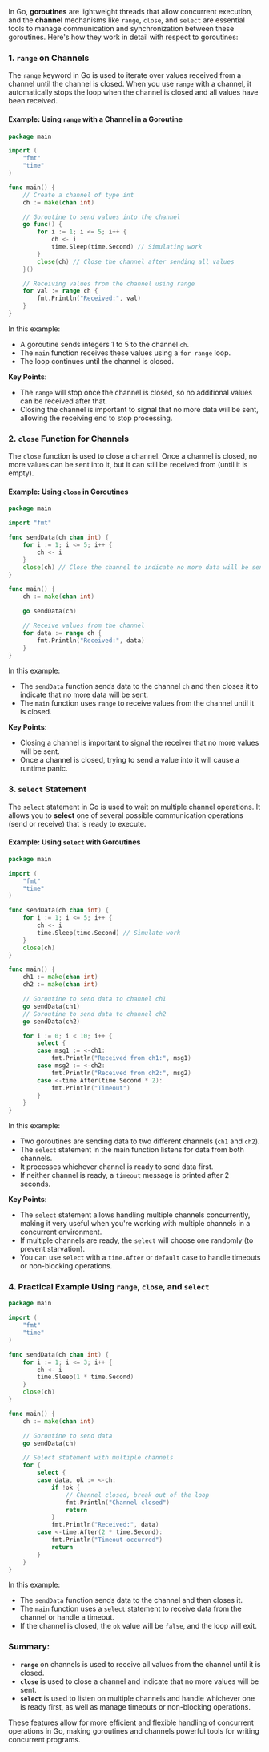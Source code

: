 In Go, **goroutines** are lightweight threads that allow concurrent execution, and the **channel** mechanisms like `range`, `close`, and `select` are essential tools to manage communication and synchronization between these goroutines. Here's how they work in detail with respect to goroutines:

### 1. **`range` on Channels**
The `range` keyword in Go is used to iterate over values received from a channel until the channel is closed. When you use `range` with a channel, it automatically stops the loop when the channel is closed and all values have been received.

#### Example: Using `range` with a Channel in a Goroutine

```go
package main

import (
	"fmt"
	"time"
)

func main() {
	// Create a channel of type int
	ch := make(chan int)

	// Goroutine to send values into the channel
	go func() {
		for i := 1; i <= 5; i++ {
			ch <- i
			time.Sleep(time.Second) // Simulating work
		}
		close(ch) // Close the channel after sending all values
	}()

	// Receiving values from the channel using range
	for val := range ch {
		fmt.Println("Received:", val)
	}
}
```

In this example:
- A goroutine sends integers 1 to 5 to the channel `ch`.
- The `main` function receives these values using a `for range` loop.
- The loop continues until the channel is closed.

**Key Points**:
- The `range` will stop once the channel is closed, so no additional values can be received after that.
- Closing the channel is important to signal that no more data will be sent, allowing the receiving end to stop processing.

### 2. **`close` Function for Channels**
The `close` function is used to close a channel. Once a channel is closed, no more values can be sent into it, but it can still be received from (until it is empty). 

#### Example: Using `close` in Goroutines

```go
package main

import "fmt"

func sendData(ch chan int) {
	for i := 1; i <= 5; i++ {
		ch <- i
	}
	close(ch) // Close the channel to indicate no more data will be sent
}

func main() {
	ch := make(chan int)

	go sendData(ch)

	// Receive values from the channel
	for data := range ch {
		fmt.Println("Received:", data)
	}
}
```

In this example:
- The `sendData` function sends data to the channel `ch` and then closes it to indicate that no more data will be sent.
- The `main` function uses `range` to receive values from the channel until it is closed.

**Key Points**:
- Closing a channel is important to signal the receiver that no more values will be sent.
- Once a channel is closed, trying to send a value into it will cause a runtime panic.

### 3. **`select` Statement**
The `select` statement in Go is used to wait on multiple channel operations. It allows you to **select** one of several possible communication operations (send or receive) that is ready to execute.

#### Example: Using `select` with Goroutines

```go
package main

import (
	"fmt"
	"time"
)

func sendData(ch chan int) {
	for i := 1; i <= 5; i++ {
		ch <- i
		time.Sleep(time.Second) // Simulate work
	}
	close(ch)
}

func main() {
	ch1 := make(chan int)
	ch2 := make(chan int)

	// Goroutine to send data to channel ch1
	go sendData(ch1)
	// Goroutine to send data to channel ch2
	go sendData(ch2)

	for i := 0; i < 10; i++ {
		select {
		case msg1 := <-ch1:
			fmt.Println("Received from ch1:", msg1)
		case msg2 := <-ch2:
			fmt.Println("Received from ch2:", msg2)
		case <-time.After(time.Second * 2):
			fmt.Println("Timeout")
		}
	}
}
```

In this example:
- Two goroutines are sending data to two different channels (`ch1` and `ch2`).
- The `select` statement in the main function listens for data from both channels.
- It processes whichever channel is ready to send data first.
- If neither channel is ready, a `timeout` message is printed after 2 seconds.

**Key Points**:
- The `select` statement allows handling multiple channels concurrently, making it very useful when you're working with multiple channels in a concurrent environment.
- If multiple channels are ready, the `select` will choose one randomly (to prevent starvation).
- You can use `select` with a `time.After` or `default` case to handle timeouts or non-blocking operations.

### 4. **Practical Example Using `range`, `close`, and `select`**

```go
package main

import (
	"fmt"
	"time"
)

func sendData(ch chan int) {
	for i := 1; i <= 3; i++ {
		ch <- i
		time.Sleep(1 * time.Second)
	}
	close(ch)
}

func main() {
	ch := make(chan int)

	// Goroutine to send data
	go sendData(ch)

	// Select statement with multiple channels
	for {
		select {
		case data, ok := <-ch:
			if !ok {
				// Channel closed, break out of the loop
				fmt.Println("Channel closed")
				return
			}
			fmt.Println("Received:", data)
		case <-time.After(2 * time.Second):
			fmt.Println("Timeout occurred")
			return
		}
	}
}
```

In this example:
- The `sendData` function sends data to the channel and then closes it.
- The `main` function uses a `select` statement to receive data from the channel or handle a timeout.
- If the channel is closed, the `ok` value will be `false`, and the loop will exit.

### Summary:
- **`range`** on channels is used to receive all values from the channel until it is closed.
- **`close`** is used to close a channel and indicate that no more values will be sent.
- **`select`** is used to listen on multiple channels and handle whichever one is ready first, as well as manage timeouts or non-blocking operations.

These features allow for more efficient and flexible handling of concurrent operations in Go, making goroutines and channels powerful tools for writing concurrent programs.